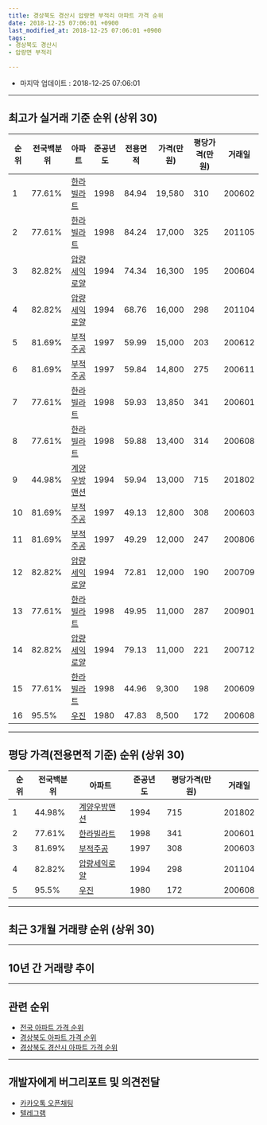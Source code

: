 ```yaml
---
title: 경상북도 경산시 압량면 부적리 아파트 가격 순위
date: 2018-12-25 07:06:01 +0900
last_modified_at: 2018-12-25 07:06:01 +0900
tags:
- 경상북도 경산시
- 압량면 부적리

---
```


* 마지막 업데이트 : 2018-12-25 07:06:01

---

## 최고가 실거래 기준 순위 (상위 30)


|순위|전국백분위|아파트|준공년도|전용면적|가격(만원)|평당가격(만원)|거래일|
|---|---|---|---|---|---|---|---|
|1|77.61%|[한라빌라트](https://search.naver.com/search.naver?query=%EA%B2%BD%EC%83%81%EB%B6%81%EB%8F%84+%EA%B2%BD%EC%82%B0%EC%8B%9C+%EC%95%95%EB%9F%89%EB%A9%B4+%EB%B6%80%EC%A0%81%EB%A6%AC+%ED%95%9C%EB%9D%BC%EB%B9%8C%EB%9D%BC%ED%8A%B8)|1998|84.94|19,580|310|200602|
|2|77.61%|[한라빌라트](https://search.naver.com/search.naver?query=%EA%B2%BD%EC%83%81%EB%B6%81%EB%8F%84+%EA%B2%BD%EC%82%B0%EC%8B%9C+%EC%95%95%EB%9F%89%EB%A9%B4+%EB%B6%80%EC%A0%81%EB%A6%AC+%ED%95%9C%EB%9D%BC%EB%B9%8C%EB%9D%BC%ED%8A%B8)|1998|84.24|17,000|325|201105|
|3|82.82%|[압량세익로얄](https://search.naver.com/search.naver?query=%EA%B2%BD%EC%83%81%EB%B6%81%EB%8F%84+%EA%B2%BD%EC%82%B0%EC%8B%9C+%EC%95%95%EB%9F%89%EB%A9%B4+%EB%B6%80%EC%A0%81%EB%A6%AC+%EC%95%95%EB%9F%89%EC%84%B8%EC%9D%B5%EB%A1%9C%EC%96%84)|1994|74.34|16,300|195|200604|
|4|82.82%|[압량세익로얄](https://search.naver.com/search.naver?query=%EA%B2%BD%EC%83%81%EB%B6%81%EB%8F%84+%EA%B2%BD%EC%82%B0%EC%8B%9C+%EC%95%95%EB%9F%89%EB%A9%B4+%EB%B6%80%EC%A0%81%EB%A6%AC+%EC%95%95%EB%9F%89%EC%84%B8%EC%9D%B5%EB%A1%9C%EC%96%84)|1994|68.76|16,000|298|201104|
|5|81.69%|[부적주공](https://search.naver.com/search.naver?query=%EA%B2%BD%EC%83%81%EB%B6%81%EB%8F%84+%EA%B2%BD%EC%82%B0%EC%8B%9C+%EC%95%95%EB%9F%89%EB%A9%B4+%EB%B6%80%EC%A0%81%EB%A6%AC+%EB%B6%80%EC%A0%81%EC%A3%BC%EA%B3%B5)|1997|59.99|15,000|203|200612|
|6|81.69%|[부적주공](https://search.naver.com/search.naver?query=%EA%B2%BD%EC%83%81%EB%B6%81%EB%8F%84+%EA%B2%BD%EC%82%B0%EC%8B%9C+%EC%95%95%EB%9F%89%EB%A9%B4+%EB%B6%80%EC%A0%81%EB%A6%AC+%EB%B6%80%EC%A0%81%EC%A3%BC%EA%B3%B5)|1997|59.84|14,800|275|200611|
|7|77.61%|[한라빌라트](https://search.naver.com/search.naver?query=%EA%B2%BD%EC%83%81%EB%B6%81%EB%8F%84+%EA%B2%BD%EC%82%B0%EC%8B%9C+%EC%95%95%EB%9F%89%EB%A9%B4+%EB%B6%80%EC%A0%81%EB%A6%AC+%ED%95%9C%EB%9D%BC%EB%B9%8C%EB%9D%BC%ED%8A%B8)|1998|59.93|13,850|341|200601|
|8|77.61%|[한라빌라트](https://search.naver.com/search.naver?query=%EA%B2%BD%EC%83%81%EB%B6%81%EB%8F%84+%EA%B2%BD%EC%82%B0%EC%8B%9C+%EC%95%95%EB%9F%89%EB%A9%B4+%EB%B6%80%EC%A0%81%EB%A6%AC+%ED%95%9C%EB%9D%BC%EB%B9%8C%EB%9D%BC%ED%8A%B8)|1998|59.88|13,400|314|200608|
|9|44.98%|[계양우방맨션](https://search.naver.com/search.naver?query=%EA%B2%BD%EC%83%81%EB%B6%81%EB%8F%84+%EA%B2%BD%EC%82%B0%EC%8B%9C+%EC%95%95%EB%9F%89%EB%A9%B4+%EB%B6%80%EC%A0%81%EB%A6%AC+%EA%B3%84%EC%96%91%EC%9A%B0%EB%B0%A9%EB%A7%A8%EC%85%98)|1994|59.94|13,000|715|201802|
|10|81.69%|[부적주공](https://search.naver.com/search.naver?query=%EA%B2%BD%EC%83%81%EB%B6%81%EB%8F%84+%EA%B2%BD%EC%82%B0%EC%8B%9C+%EC%95%95%EB%9F%89%EB%A9%B4+%EB%B6%80%EC%A0%81%EB%A6%AC+%EB%B6%80%EC%A0%81%EC%A3%BC%EA%B3%B5)|1997|49.13|12,800|308|200603|
|11|81.69%|[부적주공](https://search.naver.com/search.naver?query=%EA%B2%BD%EC%83%81%EB%B6%81%EB%8F%84+%EA%B2%BD%EC%82%B0%EC%8B%9C+%EC%95%95%EB%9F%89%EB%A9%B4+%EB%B6%80%EC%A0%81%EB%A6%AC+%EB%B6%80%EC%A0%81%EC%A3%BC%EA%B3%B5)|1997|49.29|12,000|247|200806|
|12|82.82%|[압량세익로얄](https://search.naver.com/search.naver?query=%EA%B2%BD%EC%83%81%EB%B6%81%EB%8F%84+%EA%B2%BD%EC%82%B0%EC%8B%9C+%EC%95%95%EB%9F%89%EB%A9%B4+%EB%B6%80%EC%A0%81%EB%A6%AC+%EC%95%95%EB%9F%89%EC%84%B8%EC%9D%B5%EB%A1%9C%EC%96%84)|1994|72.81|12,000|190|200709|
|13|77.61%|[한라빌라트](https://search.naver.com/search.naver?query=%EA%B2%BD%EC%83%81%EB%B6%81%EB%8F%84+%EA%B2%BD%EC%82%B0%EC%8B%9C+%EC%95%95%EB%9F%89%EB%A9%B4+%EB%B6%80%EC%A0%81%EB%A6%AC+%ED%95%9C%EB%9D%BC%EB%B9%8C%EB%9D%BC%ED%8A%B8)|1998|49.95|11,000|287|200901|
|14|82.82%|[압량세익로얄](https://search.naver.com/search.naver?query=%EA%B2%BD%EC%83%81%EB%B6%81%EB%8F%84+%EA%B2%BD%EC%82%B0%EC%8B%9C+%EC%95%95%EB%9F%89%EB%A9%B4+%EB%B6%80%EC%A0%81%EB%A6%AC+%EC%95%95%EB%9F%89%EC%84%B8%EC%9D%B5%EB%A1%9C%EC%96%84)|1994|79.13|11,000|221|200712|
|15|77.61%|[한라빌라트](https://search.naver.com/search.naver?query=%EA%B2%BD%EC%83%81%EB%B6%81%EB%8F%84+%EA%B2%BD%EC%82%B0%EC%8B%9C+%EC%95%95%EB%9F%89%EB%A9%B4+%EB%B6%80%EC%A0%81%EB%A6%AC+%ED%95%9C%EB%9D%BC%EB%B9%8C%EB%9D%BC%ED%8A%B8)|1998|44.96|9,300|198|200609|
|16|95.5%|[우진](https://search.naver.com/search.naver?query=%EA%B2%BD%EC%83%81%EB%B6%81%EB%8F%84+%EA%B2%BD%EC%82%B0%EC%8B%9C+%EC%95%95%EB%9F%89%EB%A9%B4+%EB%B6%80%EC%A0%81%EB%A6%AC+%EC%9A%B0%EC%A7%84)|1980|47.83|8,500|172|200608|


---

## 평당 가격(전용면적 기준) 순위 (상위 30)


|순위|전국백분위|아파트|준공년도|평당가격(만원)|거래일|
|---|---|---|---|---|---|
|1|44.98%|[계양우방맨션](https://search.naver.com/search.naver?query=%EA%B2%BD%EC%83%81%EB%B6%81%EB%8F%84+%EA%B2%BD%EC%82%B0%EC%8B%9C+%EC%95%95%EB%9F%89%EB%A9%B4+%EB%B6%80%EC%A0%81%EB%A6%AC+%EA%B3%84%EC%96%91%EC%9A%B0%EB%B0%A9%EB%A7%A8%EC%85%98)|1994|715|201802|
|2|77.61%|[한라빌라트](https://search.naver.com/search.naver?query=%EA%B2%BD%EC%83%81%EB%B6%81%EB%8F%84+%EA%B2%BD%EC%82%B0%EC%8B%9C+%EC%95%95%EB%9F%89%EB%A9%B4+%EB%B6%80%EC%A0%81%EB%A6%AC+%ED%95%9C%EB%9D%BC%EB%B9%8C%EB%9D%BC%ED%8A%B8)|1998|341|200601|
|3|81.69%|[부적주공](https://search.naver.com/search.naver?query=%EA%B2%BD%EC%83%81%EB%B6%81%EB%8F%84+%EA%B2%BD%EC%82%B0%EC%8B%9C+%EC%95%95%EB%9F%89%EB%A9%B4+%EB%B6%80%EC%A0%81%EB%A6%AC+%EB%B6%80%EC%A0%81%EC%A3%BC%EA%B3%B5)|1997|308|200603|
|4|82.82%|[압량세익로얄](https://search.naver.com/search.naver?query=%EA%B2%BD%EC%83%81%EB%B6%81%EB%8F%84+%EA%B2%BD%EC%82%B0%EC%8B%9C+%EC%95%95%EB%9F%89%EB%A9%B4+%EB%B6%80%EC%A0%81%EB%A6%AC+%EC%95%95%EB%9F%89%EC%84%B8%EC%9D%B5%EB%A1%9C%EC%96%84)|1994|298|201104|
|5|95.5%|[우진](https://search.naver.com/search.naver?query=%EA%B2%BD%EC%83%81%EB%B6%81%EB%8F%84+%EA%B2%BD%EC%82%B0%EC%8B%9C+%EC%95%95%EB%9F%89%EB%A9%B4+%EB%B6%80%EC%A0%81%EB%A6%AC+%EC%9A%B0%EC%A7%84)|1980|172|200608|


---

## 최근 3개월 거래량 순위 (상위 30)


<div style="width:100%;">
    <canvas id="deal_count_ranking" height="250"></canvas>
</div>


<script>
new Chart(document.getElementById("deal_count_ranking"), {
    type: 'horizontalBar',
    data: {
        labels: ['부적주공', '한라빌라트', '우진'],
        datasets: [{
            label: '실거래 수',
            data: [5, 1, 1],
            borderColor: "rgba(255, 0, 128, 1)",
            backgroundColor: "rgba(255, 0, 128, 0.5)",
            fill: false,
        }]
    },
    options: {
        responsive: true,
        title: {
            display: true,
            text: '최근 3개월 거래량 순위'
        },
        tooltips: {
            mode: 'index',
            intersect: false,
            callbacks: {
                title: function(tooltipItems, data) {
                    return "실거래 수:";
                },
                label: function(tooltipItem, data) {
                    return data.labels[tooltipItem.index] + ": " + tooltipItem.xLabel;
                }
            }
        },
        hover: {
            mode: 'nearest',
            intersect: true
        },
        scales: {
            xAxes: [{
                display: true,
                scaleLabel: {
                    display: true,
                    labelString: '실거래 수'
                },
                ticks: {
                    suggestedMin: 0,
                }
            }],
            yAxes: [{
                display: true,
                ticks: {
                    autoSkip: false,
                    callback: function(value, index, values) {
                        if (value.length > 15)
                            return value.substr(0, 13) + "...";
                        else
                            return value;
                    }
                },
                scaleLabel: {
                    display: false,
                }
            }]
        }
    }
});

</script>


---

## 10년 간 거래량 추이


<div style="width:100%;">
    <canvas id="deal_progress" height="250"></canvas>
</div>

<script>
new Chart(document.getElementById("deal_progress"), {
    type: 'line',
    data: {
        labels: ['200812','200901','200902','200903','200904','200905','200906','200907','200908','200909','200910','200911','200912','201001','201002','201003','201004','201005','201006','201007','201008','201009','201010','201011','201012','201101','201102','201103','201104','201105','201106','201107','201108','201109','201110','201111','201112','201201','201202','201203','201204','201205','201206','201207','201208','201209','201210','201211','201212','201301','201302','201303','201304','201305','201306','201307','201308','201309','201310','201311','201312','201401','201402','201403','201404','201405','201406','201407','201408','201409','201410','201411','201412','201501','201502','201503','201504','201505','201506','201507','201508','201509','201510','201511','201512','201601','201602','201603','201604','201605','201606','201607','201608','201609','201610','201611','201612','201701','201702','201703','201704','201705','201706','201707','201708','201709','201710','201711','201712','201801','201802','201803','201804','201805','201806','201807','201808','201809','201810','201811','201812'],
        datasets: [{
            label: '실거래 수',
            pointRadius: 1,
            data: [5, 2, 5, 4, 2, 6, 6, 3, 6, 7, 5, 2, 7, 4, 6, 9, 5, 1, 5, 1, 6, 2, 3, 6, 5, 10, 7, 15, 14, 9, 3, 7, 10, 7, 15, 3, 3, 3, 7, 5, 10, 3, 7, 6, 4, 2, 5, 4, 1, 4, 8, 9, 9, 3, 7, 3, 7, 9, 7, 10, 5, 5, 6, 4, 4, 6, 4, 4, 3, 4, 3, 5, 3, 6, 3, 13, 7, 6, 7, 5, 7, 4, 5, 5, 5, 3, 3, 6, 4, 4, 3, 4, 7, 4, 5, 3, 2, 0, 3, 1, 2, 6, 4, 4, 8, 2, 5, 4, 3, 5, 3, 5, 1, 4, 5, 2, 6, 2, 5, 1, 1],
            borderColor: "rgba(255, 201, 14, 1)",
            backgroundColor: "rgba(255, 201, 14, 0.5)",
            fill: true,
        }]
    },
    options: {
        responsive: true,
        title: {
            display: true,
            text: '10년간 거래량 추이'
        },
        tooltips: {
            mode: 'index',
            intersect: false,
        },
        hover: {
            mode: 'nearest',
            intersect: true
        },
        scales: {
            xAxes: [{
                display: true,
                scaleLabel: {
                    display: true,
                    labelString: '년/월'
                }
            }],
            yAxes: [{
                display: true,
                ticks: {
                    suggestedMin: 0,
                },
                scaleLabel: {
                    display: true,
                    labelString: '실거래 수'
                }
            }]
        }
    }
});

</script>


---

## 관련 순위

- [전국 아파트 가격 순위](https://inasie.github.io/apt-ranking/전국)
- [경상북도 아파트 가격 순위](https://inasie.github.io/apt-ranking/경상북도)
- [경상북도 경산시 아파트 가격 순위](https://inasie.github.io/apt-ranking/경상북도-경산시)


---

## 개발자에게 버그리포트 및 의견전달

- [카카오톡 오픈채팅](https://open.kakao.com/o/gLJUAP4)
- [텔레그램](https://t.me/inasie)

